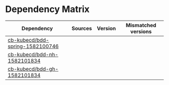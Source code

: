 # Dependency Matrix

Dependency | Sources | Version | Mismatched versions
---------- | ------- | ------- | -------------------
[cb-kubecd/bdd-spring-1582100746](https://github.com/cb-kubecd/bdd-spring-1582100746.git) |  | []() | 
[cb-kubecd/bdd-nh-1582101834](https://github.com/cb-kubecd/bdd-nh-1582101834.git) |  | []() | 
[cb-kubecd/bdd-gh-1582101834](https://github.com/cb-kubecd/bdd-gh-1582101834.git) |  | []() | 
